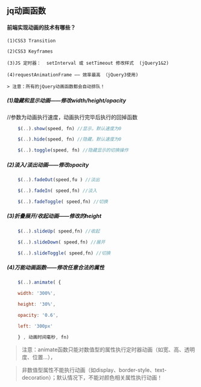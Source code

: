 ## jq动画函数


#### 前端实现动画的技术有哪些？

    (1)CSS3 Transition

    (2)CSS3 Keyframes

    (3)JS 定时器：  setInterval 或 setTimeout 修改样式  (jQuery1&2)

    (4)requestAnimationFrame —— 效率最高 （jQuery3使用)

    > 注意：所有的jQuery动画函数都会自动排队！

  ##### (1)隐藏和显示动画——修改width/height/opacity

//参数为动画执行速度，动画执行完毕后执行的回掉函数
``` js
    $(..).show(speed, fn) //显示，默认速度为0

    $(..).hide(speed, fn) //隐藏，默认速度为0

    $(..).toggle(speed, fn) //隐藏显示的切换操作

```

  ##### (2)淡入/淡出动画——修改opacity
``` js
    $(..).fadeOut(speed,fu ) //淡出

    $(..).fadeIn( speed,fn) //淡入

    $(..).fadeToggle( speed,fn) //切换
```


  ##### (3)折叠展开/收起动画——修改的height
```js
    $(..).slideUp( speed,fn) //收起

    $(..).slideDown( speed,fn) //展开

    $(..).slideToggle( speed,fn) //切换
```


  ##### (4)万能动画函数——修改任意合法的属性
```js
    $(..).animate( {

    width: '300%',

    height: '30%',

    opacity: '0.6',

    left: '300px'

    } , 动画时间毫秒, fn)
```
> 注意：animate函数只能对数值型的属性执行定时器动画（如宽、高、透明度、位置...），

> 非数值型属性不能执行动画（如display、border-style、text-decoration）；默认情况下，不能对颜色相关属性执行动画！